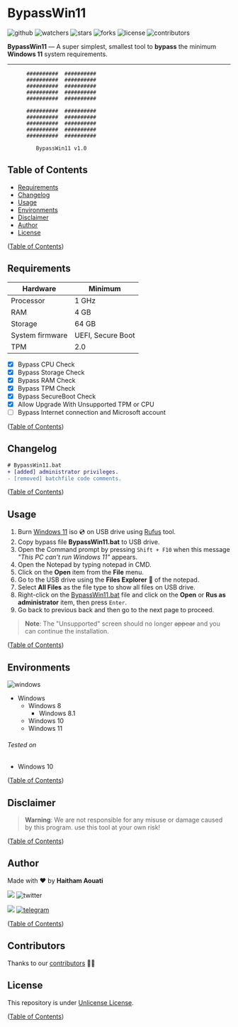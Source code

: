 # BypassWin11

![github](https://badgen.net/badge/icon/github?icon=github&label)
![watchers](https://badgen.net/github/watchers/haithamaouati/BypassWin11)
![stars](https://badgen.net/github/stars/haithamaouati/BypassWin11)
![forks](https://badgen.net/github/forks/haithamaouati/BypassWin11)
![license](https://badgen.net/github/license/haithamaouati/BypassWin11)
![contributors](https://badgen.net/github/contributors/haithamaouati/BypassWin11)

**BypassWin11** — A super simplest, smallest tool to **bypass** the minimum **Windows 11** system requirements.

___

```batchfile
      ##########  ##########
      ##########  ##########
      ##########  ##########
      ##########  ##########
      ##########  ##########

      ##########  ##########
      ##########  ##########
      ##########  ##########
      ##########  ##########
      ##########  ##########

         BypassWin11 v1.0
```

## Table of Contents

- [Requirements](#requirements)
- [Changelog](#changelog)
- [Usage](#usage)
- [Environments](#environments)
- [Disclaimer](#disclaimer)
- [Author](#author)
- [License](#license)

([Table of Contents](#table-of-contents))

## Requirements

Hardware | Minimum
--- | ---
Processor | 1 GHz
RAM | 4 GB
Storage | 64 GB
System firmware | UEFI, Secure Boot
TPM | 2.0

- [x] Bypass CPU Check
- [x] Bypass Storage Check
- [x] Bypass RAM Check
- [x] Bypass TPM Check
- [x] Bypass SecureBoot Check
- [x] Allow Upgrade With Unsupported TPM or CPU
- [ ] Bypass Internet connection and Microsoft account

([Table of Contents](#table-of-contents))

## Changelog

```diff
# BypassWin11.bat
+ [added] administrator privileges.
- [removed] batchfile code comments.
```

([Table of Contents](#table-of-contents))

## Usage

1. Burn [Windows 11](https://www.microsoft.com/en-us/windows/) iso :cd: on USB drive using [Rufus](https://rufus.ie/en/) tool.
2. Copy bypass file **BypassWin11.bat** to USB drive.
3. Open the Command prompt by pressing `Shift + F10` when this message _"This PC can't run Windows 11"_ appears.
4. Open the Notepad by typing notepad in CMD.
5. Click on the **Open** item from the **File** menu.
6. Go to the USB drive using the **Files Explorer** :file_folder: of the notepad.
7. Select **All Files** as the file type to show all files on USB drive.
8. Right-click on the [BypassWin11.bat](https://github.com/haithamaouati/BypassWin11/blob/main/BypassWin11.bat) file and click on the **Open** or **Rus as administrator** item, then press `Enter`.
9. Go back to previous back and then go to the next page to proceed.<br>

> **Note**:
> The "Unsupported" screen should no longer ~~appear~~ and you can continue the installation.

([Table of Contents](#table-of-contents))

## Environments

![windows](https://badgen.net/badge/icon/windows?icon=windows&label)

* Windows
    * Windows 8
      * Windows 8.1
    * Windows 10
    * Windows 11

###### Tested on
- Windows 10

([Table of Contents](#table-of-contents))

## Disclaimer

> **Warning**:
> We are not responsible for any misuse or damage caused by this program. use this tool at your own risk!

([Table of Contents](#table-of-contents))

## Author

Made with :heart: by **Haitham Aouati**

![](https://badgen.net/badge/icon/twitter?icon=twitter&label)
![twitter](https://badgen.net/twitter/follow/haithamaouati)

![](https://badgen.net/badge/icon/telegram?icon=telegram&label)
<a href="t.me/haithamaouati">![telegram](https://badgen.net/badge/t.me/haithamaouati/grey)</a>

([Table of Contents](#table-of-contents))

## Contributors

Thanks to our [contributors]() 🎉👏

## License

This repository is under [Unlicense License](https://github.com/haithamaouati/BypassTPMCheck-SecureBoot/blob/main/LICENSE).

([Table of Contents](#table-of-contents))
